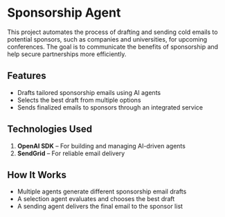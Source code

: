 # Sponsorship Agent

This project automates the process of drafting and sending cold emails to potential sponsors, such as companies and universities, for upcoming conferences. The goal is to communicate the benefits of sponsorship and help secure partnerships more efficiently.

## Features
- Drafts tailored sponsorship emails using AI agents  
- Selects the best draft from multiple options  
- Sends finalized emails to sponsors through an integrated service  

## Technologies Used
1. **OpenAI SDK** – For building and managing AI-driven agents  
2. **SendGrid** – For reliable email delivery  

## How It Works
- Multiple agents generate different sponsorship email drafts  
- A selection agent evaluates and chooses the best draft  
- A sending agent delivers the final email to the sponsor list

